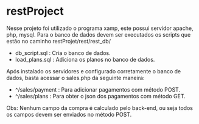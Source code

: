 # restProject
Nesse projeto foi utilizado o programa xamp, este possui servidor apache, php, mysql.
Para o banco de dados devem ser executados os scripts que estão no caminho restProjet/rest/rest_db/
  - db_script.sql : Cria o banco de dados.
  - load_plans.sql : Adiciona os planos no banco de dados.
  
Após instalado os servidores e configurado corretamente o banco de dados, basta acessar o sales.php da seguinte maneira:
  - ^/sales/payment : Para adicionar pagamentos com método POST.
  - ^/sales/plans : Para obter o json dos pagamentos com método GET.
  
  Obs: Nenhum campo da compra é calculado pelo back-end, ou seja todos os campos devem ser enviados no método POST.
